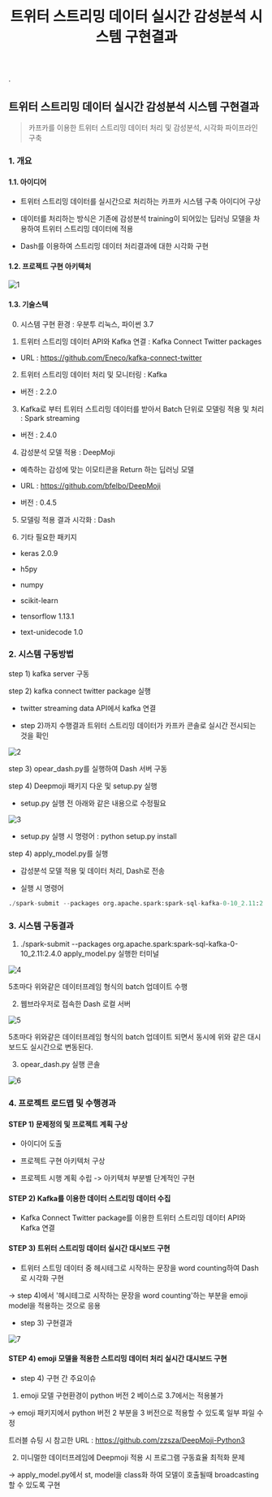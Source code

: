 ﻿---
layout: post
title: "트위터 스트리밍 데이터 실시간 감성분석 시스템 구현결과"
tags: [Data Engineering, 개인프로젝트]
comments: true
---

.

##  트위터 스트리밍 데이터 실시간 감성분석 시스템 구현결과

> 카프카를 이용한 트위터 스트리밍 데이터 처리 및 감성분석, 시각화 파이프라인 구축

### 1. 개요

#### 1.1. 아이디어

- 트위터 스트리밍 데이터를 실시간으로 처리하는 카프카 시스템 구축 아이디어 구상


- 데이터를 처리하는 방식은 기존에 감성분석 training이 되어있는 딥러닝 모델을 차용하여 트위터 스트리밍 데이터에 적용


- Dash를 이용하여 스트리밍 데이터 처리결과에 대한 시각화 구현


#### 1.2.  프로젝트 구현 아키텍처

![1](https://user-images.githubusercontent.com/41605276/58776015-75269f00-8603-11e9-8e12-d8be03ede159.png)

#### 1.3. 기술스텍

0) 시스템 구현 환경 : 우분투 리눅스, 파이썬 3.7

1) 트위터 스트리밍 데이터 API와 Kafka 연결 : Kafka Connect Twitter packages

- URL : https://github.com/Eneco/kafka-connect-twitter

2) 트위터 스트리밍 데이터 처리 및 모니터링 : Kafka


- 버전 : 2.2.0


3) Kafka로 부터 트위터 스트리밍 데이터를 받아서 Batch 단위로 모델링 적용 및 처리 : Spark streaming


- 버전 : 2.4.0


4) 감성분석 모델 적용 : DeepMoji

- 예측하는 감성에 맞는 이모티콘을 Return 하는 딥러닝 모델


- URL : https://github.com/bfelbo/DeepMoji


- 버전 : 0.4.5

5) 모델링 적용 결과 시각화 : Dash


6) 기타 필요한 패키지

- keras 2.0.9


- h5py


- numpy


- scikit-learn


- tensorflow 1.13.1


- text-unidecode 1.0


### 2. 시스템 구동방법

step 1) kafka server 구동

step 2) kafka connect twitter package 실행

- twitter streaming data API에서 kafka 연결


- step 2)까지 수행결과 트위터 스트리밍 데이터가 카프카 콘솔로 실시간 전시되는 것을 확인

![2](https://user-images.githubusercontent.com/41605276/58776025-7ce64380-8603-11e9-83d5-b25994d31785.png)

step 3) opear_dash.py를 실행하여 Dash 서버 구동


step 4) Deepmoji 패키지 다운 및 setup.py 실행


- setup.py 실행 전 아래와 같은 내용으로 수정필요

![3](https://user-images.githubusercontent.com/41605276/58776030-840d5180-8603-11e9-9288-b7f42d19e629.png)

- setup.py 실행 시 명령어 : python setup.py install

step 4) apply_model.py를 실행

- 감성분석 모델 적용 및 데이터 처리, Dash로 전송


- 실행 시 명령어


```python
./spark-submit --packages org.apache.spark:spark-sql-kafka-0-10_2.11:2.4.0 apply_model.py
```

### 3. 시스템 구동결과

1) ./spark-submit --packages org.apache.spark:spark-sql-kafka-0-10_2.11:2.4.0 apply_model.py 실행한 터미널

![4](https://user-images.githubusercontent.com/41605276/58776041-8b345f80-8603-11e9-8611-0851256eb434.png)

5초마다 위와같은 데이터프레임 형식의 batch 업데이트 수행

2) 웹브라우저로 접속한 Dash 로컬 서버

![5](https://user-images.githubusercontent.com/41605276/58776049-9091aa00-8603-11e9-9062-8c7114e0fcd9.png)

5초마다 위와같은 데이터프레임 형식의 batch 업데이트 되면서 동시에 위와 같은 대시보드도 실시간으로 변동된다.

3) opear_dash.py 실행 콘솔

![6](https://user-images.githubusercontent.com/41605276/58776059-97202180-8603-11e9-9182-eab70267e9b6.png)


### 4. 프로젝트 로드맵 및 수행경과

#### STEP 1) 문제정의 및 프로젝트 계획 구상

- 아이디어 도출 


- 프로젝트 구현 아키텍처 구상


- 프로젝트 시행 계획 수립 -> 아키텍처 부분별 단계적인 구현


#### STEP 2) Kafka를 이용한 데이터 스트리밍 데이터 수집


- Kafka Connect Twitter package를 이용한 트위터 스트리밍 데이터 API와 Kafka 연결


#### STEP 3) 트위터 스트리밍 데이터 실시간 대시보드 구현


- 트위터 스트밍 데이터 중 헤시테그로 시작하는 문장을 word counting하여 Dash로 시각화 구현

-> step 4)에서 '헤시테그로 시작하는 문장을 word counting'하는 부분을 emoji model을 적용하는 것으로 응용

- step 3) 구현결과

![7](https://user-images.githubusercontent.com/41605276/58776398-6e009080-8605-11e9-9b84-0ef85f2c1350.png)

#### STEP 4) emoji 모델을 적용한 스트리밍 데이터 처리 실시간 대시보드 구현

- step 4) 구현 간 주요이슈 

1) emoji 모델 구현환경이 python 버전 2 베이스로 3.7에서는 적용불가

-> emoji 패키지에서 python 버전 2 부분을 3 버전으로 적용할 수 있도록 일부 파일 수정

트러블 슈팅 시 참고한 URL : https://github.com/zzsza/DeepMoji-Python3

2) 미니멀한 데이터프레임에 Deepmoji 적용 시 프로그램 구동효율 최적화 문제

-> apply_model.py에서 st, model을 class화 하여 모델이 호출될때 broadcasting 할 수 있도록 구현
